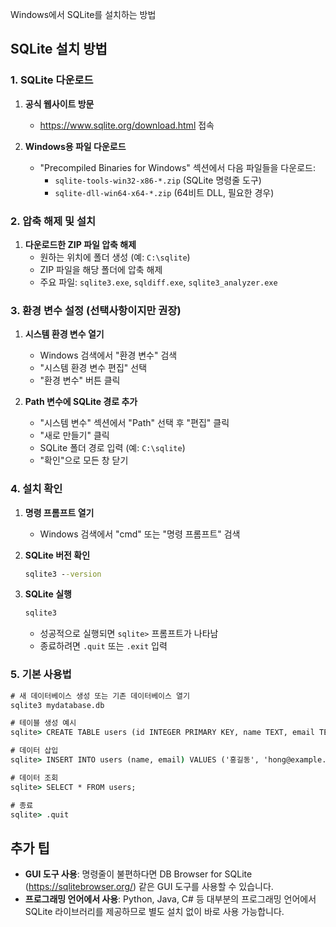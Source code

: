 Windows에서 SQLite를 설치하는 방법 

## SQLite 설치 방법

### 1. SQLite 다운로드

1. **공식 웹사이트 방문**
   - https://www.sqlite.org/download.html 접속

2. **Windows용 파일 다운로드**
   - "Precompiled Binaries for Windows" 섹션에서 다음 파일들을 다운로드:
     - `sqlite-tools-win32-x86-*.zip` (SQLite 명령줄 도구)
     - `sqlite-dll-win64-x64-*.zip` (64비트 DLL, 필요한 경우)

### 2. 압축 해제 및 설치

1. **다운로드한 ZIP 파일 압축 해제**
   - 원하는 위치에 폴더 생성 (예: `C:\sqlite`)
   - ZIP 파일을 해당 폴더에 압축 해제
   - 주요 파일: `sqlite3.exe`, `sqldiff.exe`, `sqlite3_analyzer.exe`

### 3. 환경 변수 설정 (선택사항이지만 권장)

1. **시스템 환경 변수 열기**
   - Windows 검색에서 "환경 변수" 검색
   - "시스템 환경 변수 편집" 선택
   - "환경 변수" 버튼 클릭

2. **Path 변수에 SQLite 경로 추가**
   - "시스템 변수" 섹션에서 "Path" 선택 후 "편집" 클릭
   - "새로 만들기" 클릭
   - SQLite 폴더 경로 입력 (예: `C:\sqlite`)
   - "확인"으로 모든 창 닫기

### 4. 설치 확인

1. **명령 프롬프트 열기**
   - Windows 검색에서 "cmd" 또는 "명령 프롬프트" 검색

2. **SQLite 버전 확인**
   ```cmd
   sqlite3 --version
   ```

3. **SQLite 실행**
   ```cmd
   sqlite3
   ```
   - 성공적으로 실행되면 `sqlite>` 프롬프트가 나타남
   - 종료하려면 `.quit` 또는 `.exit` 입력

### 5. 기본 사용법

```cmd
# 새 데이터베이스 생성 또는 기존 데이터베이스 열기
sqlite3 mydatabase.db

# 테이블 생성 예시
sqlite> CREATE TABLE users (id INTEGER PRIMARY KEY, name TEXT, email TEXT);

# 데이터 삽입
sqlite> INSERT INTO users (name, email) VALUES ('홍길동', 'hong@example.com');

# 데이터 조회
sqlite> SELECT * FROM users;

# 종료
sqlite> .quit
```

## 추가 팁

- **GUI 도구 사용**: 명령줄이 불편하다면 DB Browser for SQLite (https://sqlitebrowser.org/) 같은 GUI 도구를 사용할 수 있습니다.
- **프로그래밍 언어에서 사용**: Python, Java, C# 등 대부분의 프로그래밍 언어에서 SQLite 라이브러리를 제공하므로 별도 설치 없이 바로 사용 가능합니다.
 